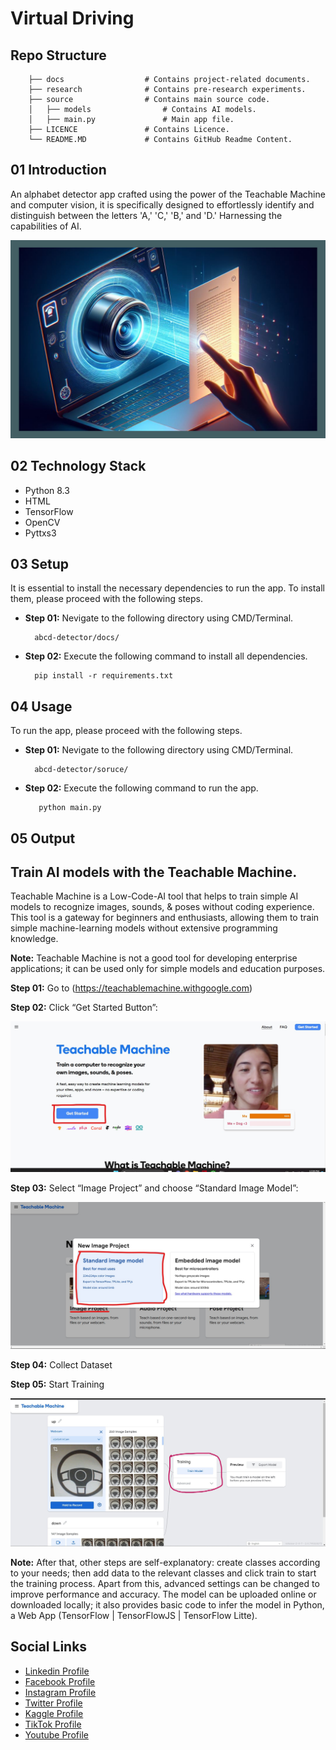 # Virtual Driving

## Repo Structure

```
    ├── docs                  # Contains project-related documents.
    ├── research              # Contains pre-research experiments.
    ├── source                # Contains main source code.
    │   ├── models                # Contains AI models.
    │   ├── main.py               # Main app file.
    ├── LICENCE               # Contains Licence.
    └── README.MD             # Contains GitHub Readme Content.

```

## 01 Introduction

An alphabet detector app crafted using the power of the Teachable Machine and computer vision, it is specifically designed to effortlessly identify and distinguish between the letters 'A,' 'C,' 'B,' and 'D.' Harnessing the capabilities of AI.

![Banner Image](docs/media/0-banner-image.png)


## 02 Technology Stack

- Python 8.3
- HTML
- TensorFlow
- OpenCV
- Pyttxs3

## 03 Setup

It is essential to install the necessary dependencies to run the app. To install them, please proceed with the following steps.

- **Step 01:** Nevigate to the following directory using CMD/Terminal.

  ```
    abcd-detector/docs/
  ```

- **Step 02:** Execute the following command to install all dependencies.

  ```
    pip install -r requirements.txt
  ```

## 04 Usage

To run the app, please proceed with the following steps.

- **Step 01:** Nevigate to the following directory using CMD/Terminal.

  ```
    abcd-detector/soruce/
  ```

- **Step 02:** Execute the following command to run the app.

  ```
     python main.py
  ```

## 05 Output


## Train AI models with the Teachable Machine.

Teachable Machine is a Low-Code-AI tool that helps to train simple AI models to recognize images, sounds, & poses without coding experience. This tool is a gateway for beginners and enthusiasts, allowing them to train simple machine-learning models without extensive programming knowledge.

**Note:** Teachable Machine is not a good tool for developing enterprise applications; it can be used only for simple models and education purposes.

**Step 01:** Go to (https://teachablemachine.withgoogle.com)

**Step 02:** Click “Get Started Button”:

![IMAGE](docs/media/1.jpg)

**Step 03:** Select “Image Project” and choose “Standard Image Model”:

![IMAGE](docs/media/2.jpg)

**Step 04:** Collect Dataset

**Step 05:** Start Training

![IMAGE](docs/media/3.jpg)

**Note:** After that, other steps are self-explanatory: create classes according to your needs; then add data to the relevant classes and click train to start the training process. Apart from this, advanced settings can be changed to improve performance and accuracy. The model can be uploaded online or downloaded locally; it also provides basic code to infer the model in Python, a Web App (TensorFlow | TensorFlowJS | TensorFlow Litte).

## Social Links

- [Linkedin Profile](https://www.linkedin.com/in/gunarakulangunaretnam)
- [Facebook Profile](https://www.facebook.com/gunarakulangunaratnam)
- [Instagram Profile](https://www.instagram.com/gunarakulangunaretnam)
- [Twitter Profile ](https://twitter.com/gunarakulangr)
- [Kaggle Profile](https://www.kaggle.com/gunarakulangr)
- [TikTok Profile](https://www.tiktok.com/@gunarakulangunaretnam)
- [Youtube Profile](https://www.youtube.com/channel/UCMWkED5sabgVZSCKjZuRJXA)
